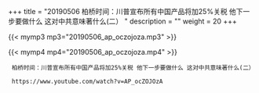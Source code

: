 +++
title = "20190506  柏桥时间：川普宣布所有中国产品将加25%关税 他下一步要做什么 这对中共意味著什么(二） "
description = ""
weight = 20
+++

{{< mymp3 mp3="20190506_ap_oczojoza.mp3" >}}

{{< mymp4 mp4="20190506_ap_oczojoza.mp4" >}}

     柏桥时间：川普宣布所有中国产品将加25%关税 他下一步要做什么 这对中共意味著什么(二） 
     
     https://www.youtube.com/watch?v=AP_ocZOJOzA 
